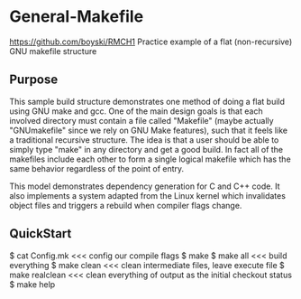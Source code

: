 # General-Makefile

https://github.com/boyski/RMCH1
Practice example of a flat (non-recursive) GNU makefile structure

## Purpose
This sample build structure demonstrates one method of doing a flat build using GNU make and gcc. One of the main design goals is that each involved directory must contain a file called "Makefile" (maybe actually "GNUmakefile" since we rely on GNU Make features), such that it feels like a traditional recursive structure. The idea is that a user should be able to simply type "make" in any directory and get a good build. In fact all of the makefiles include each other to form a single logical makefile which has the same behavior regardless of the point of entry.

This model demonstrates dependency generation for C and C++ code. It also implements a system adapted from the Linux kernel which invalidates object files and triggers a rebuild when compiler flags change.

## QuickStart
$ cat Config.mk  <<< config our compile flags
$ make
$ make all       <<< build everything
$ make clean     <<< clean intermediate files, leave execute file
$ make realclean <<< clean everything of output as the initial checkout status
$ make help

